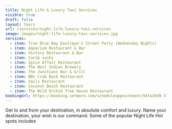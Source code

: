 ```yaml
---
title: Night Life & Luxury Taxi Services
visible: true
draft: false
layout: tours
url: /services/night-life-luxury-taxi-services
image: images/night-life-luxury-taxi-services.jpg
services:
  - item: True Blue Bay boutique’s Street Party (Wednesday Nights)
  - item: Aquarium Restaurant & Bar
  - item: Victory Restaurant & Bar
  - item: Carib sushi
  - item: Spice Affair Restaurant
  - item: The West Indian Brewery
  - item: The Junctions Bar & Grill
  - item: BBs Crab Back Restaurant
  - item: Sails Restaurant
  - item: Coconut Beach Restaurant
  - item: The Wild Orchid Tree House Restaurant
bookingUrl: https://booking.setmore.com/scheduleappointment/94fa39d9-3139-41a9-b47e-20d34c9be61f/services/3ff56903-d0c3-4b42-9c93-c1bee3fcc1c4?source=settings
---
```


Get to and from your destination, in absolute comfort and luxury. Name your destination, your wish is our command. Some of the popular Night Life Hot spots includes
